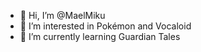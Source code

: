 - 👋 Hi, I’m @MaelMiku
- 👀 I’m interested in Pokémon and Vocaloid
- 🌱 I’m currently learning Guardian Tales

<!---
MaelMiku/MaelMiku is a ✨ special ✨ repository because its `README.md` (this file) appears on your GitHub profile.
You can click the Preview link to take a look at your changes.
--->
